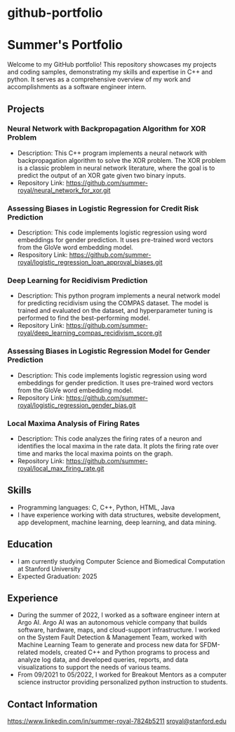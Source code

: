 # github-portfolio

# Summer's Portfolio

Welcome to my GitHub portfolio! This repository showcases my projects and coding samples, demonstrating my skills and expertise in C++ and python. It serves as a comprehensive overview of my work and accomplishments as a software engineer intern.

## Projects

### Neural Network with Backpropagation Algorithm for XOR Problem

- Description: This C++ program implements a neural network with backpropagation algorithm to solve the XOR problem. The XOR problem is a classic problem in neural network literature, where the goal is to predict the output of an XOR gate given two binary inputs.
- Repository Link: https://github.com/summer-royal/neural_network_for_xor.git

### Assessing Biases in Logistic Regression for Credit Risk Prediction
- Description: This code implements logistic regression using word embeddings for gender prediction. It uses pre-trained word vectors from the GloVe word embedding model.
- Respository Link: https://github.com/summer-royal/logistic_regression_loan_approval_biases.git

### Deep Learning for Recidivism Prediction
- Description: This python program implements a neural network model for predicting recidivism using the COMPAS dataset. The model is trained and evaluated on the dataset, and hyperparameter tuning is performed to find the best-performing model.
- Repository Link: https://github.com/summer-royal/deep_learning_compas_recidivism_score.git

### Assessing Biases in Logistic Regression Model for Gender Prediction

- Description: This code implements logistic regression using word embeddings for gender prediction. It uses pre-trained word vectors from the GloVe word embedding model.
- Repository Link: https://github.com/summer-royal/logistic_regression_gender_bias.git

### Local Maxima Analysis of Firing Rates
- Description: This code analyzes the firing rates of a neuron and identifies the local maxima in the rate data. It plots the firing rate over time and marks the local maxima points on the graph.
- Repository Link: https://github.com/summer-royal/local_max_firing_rate.git

## Skills

- Programming languages: C, C++, Python, HTML, Java
- I have experience working with data structures, website development, app development, machine learning, deep learning, and data mining.

## Education

- I am currently studying Computer Science and Biomedical Computation at Stanford University
- Expected Graduation: 2025

## Experience

- During the summer of 2022, I worked as a software engineer intern at Argo AI. Argo AI was an autonomous vehicle company that builds software, hardware, maps, and cloud-support infrastructure. I worked on the System Fault Detection & Management Team, worked with Machine Learning Team to generate and process new data for SFDM-related models, created C++ and Python programs to process and analyze log data, and developed queries, reports, and data visualizations to support the needs of various teams.
- From 09/2021 to 05/2022, I worked for Breakout Mentors as a computer science instructor providing personalized python instruction to students.

## Contact Information
https://www.linkedin.com/in/summer-royal-7824b5211
sroyal@stanford.edu
